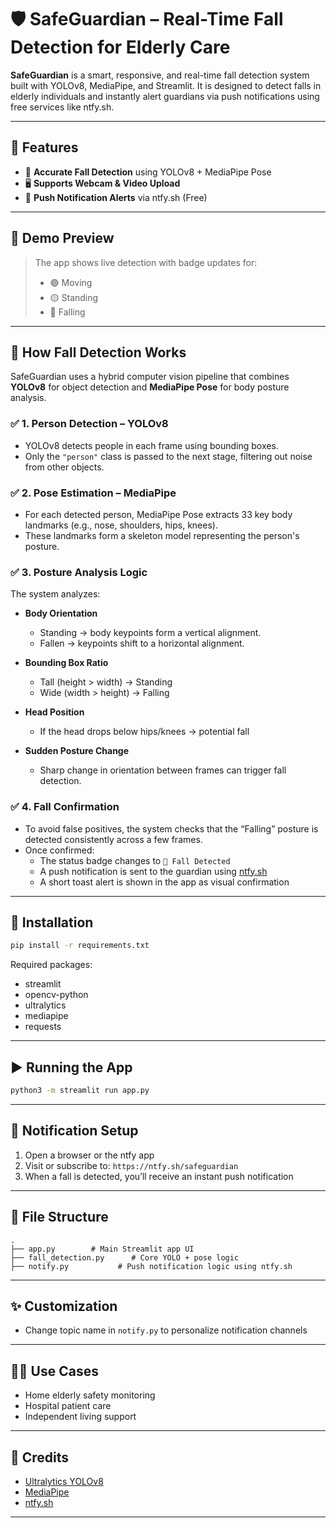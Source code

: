 # 🛡️ SafeGuardian – Real-Time Fall Detection for Elderly Care

**SafeGuardian** is a smart, responsive, and real-time fall detection system built with YOLOv8, MediaPipe, and Streamlit. It is designed to detect falls in elderly individuals and instantly alert guardians via push notifications using free services like ntfy.sh.

---

## 🚀 Features

- 🎯 **Accurate Fall Detection** using YOLOv8 + MediaPipe Pose
- 🖥️ **Supports Webcam & Video Upload**
- 🔔 **Push Notification Alerts** via ntfy.sh (Free)

---

## 📸 Demo Preview

> The app shows live detection with badge updates for:
>
> - 🟢 Moving
> - 🟡 Standing
> - 🚨 Falling

---

## 🧠 How Fall Detection Works

SafeGuardian uses a hybrid computer vision pipeline that combines **YOLOv8** for object detection and **MediaPipe Pose** for body posture analysis.

### ✅ 1. Person Detection – YOLOv8

- YOLOv8 detects people in each frame using bounding boxes.
- Only the `"person"` class is passed to the next stage, filtering out noise from other objects.

### ✅ 2. Pose Estimation – MediaPipe

- For each detected person, MediaPipe Pose extracts 33 key body landmarks (e.g., nose, shoulders, hips, knees).
- These landmarks form a skeleton model representing the person's posture.

### ✅ 3. Posture Analysis Logic

The system analyzes:

- **Body Orientation**

  - Standing → body keypoints form a vertical alignment.
  - Fallen → keypoints shift to a horizontal alignment.

- **Bounding Box Ratio**

  - Tall (height > width) → Standing
  - Wide (width > height) → Falling

- **Head Position**

  - If the head drops below hips/knees → potential fall

- **Sudden Posture Change**
  - Sharp change in orientation between frames can trigger fall detection.

### ✅ 4. Fall Confirmation

- To avoid false positives, the system checks that the “Falling” posture is detected consistently across a few frames.
- Once confirmed:
  - The status badge changes to `🚨 Fall Detected`
  - A push notification is sent to the guardian using [ntfy.sh](https://ntfy.sh)
  - A short toast alert is shown in the app as visual confirmation

---

## 🧰 Installation

```bash
pip install -r requirements.txt
```

Required packages:

- streamlit
- opencv-python
- ultralytics
- mediapipe
- requests

---

## ▶️ Running the App

```bash
python3 -m streamlit run app.py
```

---

## 🔔 Notification Setup

1. Open a browser or the ntfy app
2. Visit or subscribe to: `https://ntfy.sh/safeguardian`
3. When a fall is detected, you’ll receive an instant push notification

---

## 📁 File Structure

```
.
├── app.py        # Main Streamlit app UI
├── fall_detection.py      # Core YOLO + pose logic
├── notify.py           # Push notification logic using ntfy.sh
```

---

## ✨ Customization

- Change topic name in `notify.py` to personalize notification channels

---

## 👩‍⚕️ Use Cases

- Home elderly safety monitoring
- Hospital patient care
- Independent living support

---

## 🙌 Credits

- [Ultralytics YOLOv8](https://github.com/ultralytics/ultralytics)
- [MediaPipe](https://google.github.io/mediapipe/)
- [ntfy.sh](https://ntfy.sh)

---
